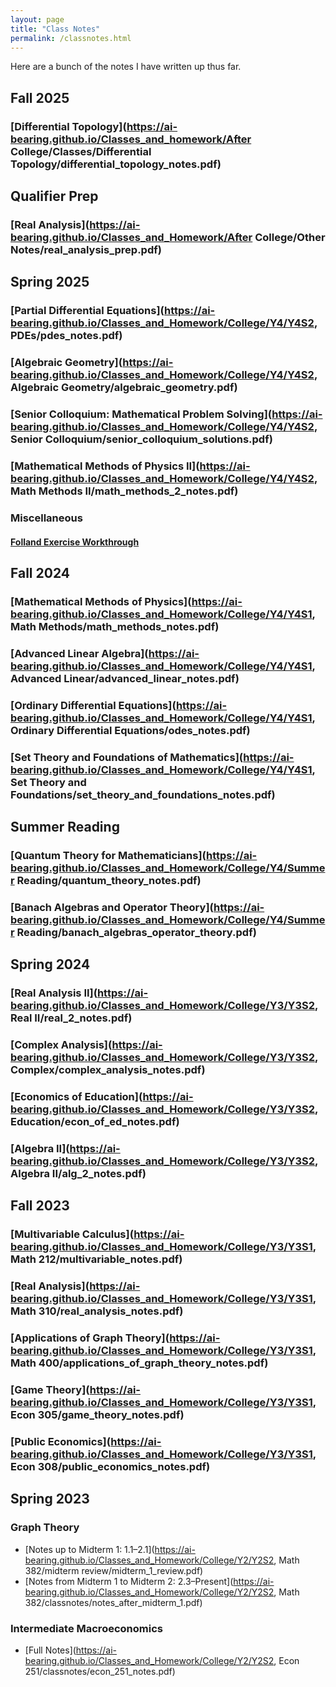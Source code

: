 ```yaml
---
layout: page
title: "Class Notes"
permalink: /classnotes.html
---
```

Here are a bunch of the notes I have written up thus far.

## Fall 2025
### [Differential Topology](https://ai-bearing.github.io/Classes_and_homework/After College/Classes/Differential Topology/differential_topology_notes.pdf)
## Qualifier Prep
### [Real Analysis](https://ai-bearing.github.io/Classes_and_Homework/After College/Other Notes/real_analysis_prep.pdf)

## Spring 2025
### [Partial Differential Equations](https://ai-bearing.github.io/Classes_and_Homework/College/Y4/Y4S2, PDEs/pdes_notes.pdf)
### [Algebraic Geometry](https://ai-bearing.github.io/Classes_and_Homework/College/Y4/Y4S2, Algebraic Geometry/algebraic_geometry.pdf)
### [Senior Colloquium: Mathematical Problem Solving](https://ai-bearing.github.io/Classes_and_Homework/College/Y4/Y4S2, Senior Colloquium/senior_colloquium_solutions.pdf)
### [Mathematical Methods of Physics II](https://ai-bearing.github.io/Classes_and_Homework/College/Y4/Y4S2, Math Methods II/math_methods_2_notes.pdf)
### Miscellaneous
#### [Folland Exercise Workthrough](http://ai.avinash-iyer.com/Classes_and_Homework/College/Y4/Summer%20Reading/folland_solutions.pdf)
## Fall 2024
### [Mathematical Methods of Physics](https://ai-bearing.github.io/Classes_and_Homework/College/Y4/Y4S1, Math Methods/math_methods_notes.pdf)
### [Advanced Linear Algebra](https://ai-bearing.github.io/Classes_and_Homework/College/Y4/Y4S1, Advanced Linear/advanced_linear_notes.pdf)
### [Ordinary Differential Equations](https://ai-bearing.github.io/Classes_and_Homework/College/Y4/Y4S1, Ordinary Differential Equations/odes_notes.pdf)
### [Set Theory and Foundations of Mathematics](https://ai-bearing.github.io/Classes_and_Homework/College/Y4/Y4S1, Set Theory and Foundations/set_theory_and_foundations_notes.pdf)
## Summer Reading
### [Quantum Theory for Mathematicians](https://ai-bearing.github.io/Classes_and_Homework/College/Y4/Summer Reading/quantum_theory_notes.pdf)
### [Banach Algebras and Operator Theory](https://ai-bearing.github.io/Classes_and_Homework/College/Y4/Summer Reading/banach_algebras_operator_theory.pdf)
## Spring 2024
### [Real Analysis II](https://ai-bearing.github.io/Classes_and_Homework/College/Y3/Y3S2, Real II/real_2_notes.pdf)
### [Complex Analysis](https://ai-bearing.github.io/Classes_and_Homework/College/Y3/Y3S2, Complex/complex_analysis_notes.pdf)
### [Economics of Education](https://ai-bearing.github.io/Classes_and_Homework/College/Y3/Y3S2, Education/econ_of_ed_notes.pdf)
### [Algebra II](https://ai-bearing.github.io/Classes_and_Homework/College/Y3/Y3S2, Algebra II/alg_2_notes.pdf)

## Fall 2023
### [Multivariable Calculus](https://ai-bearing.github.io/Classes_and_Homework/College/Y3/Y3S1, Math 212/multivariable_notes.pdf)
### [Real Analysis](https://ai-bearing.github.io/Classes_and_Homework/College/Y3/Y3S1, Math 310/real_analysis_notes.pdf)
### [Applications of Graph Theory](https://ai-bearing.github.io/Classes_and_Homework/College/Y3/Y3S1, Math 400/applications_of_graph_theory_notes.pdf)
### [Game Theory](https://ai-bearing.github.io/Classes_and_Homework/College/Y3/Y3S1, Econ 305/game_theory_notes.pdf)
### [Public Economics](https://ai-bearing.github.io/Classes_and_Homework/College/Y3/Y3S1, Econ 308/public_economics_notes.pdf)

## Spring 2023
### Graph Theory
- [Notes up to Midterm 1: 1.1–2.1](https://ai-bearing.github.io/Classes_and_Homework/College/Y2/Y2S2, Math 382/midterm review/midterm_1_review.pdf)
- [Notes from Midterm 1 to Midterm 2: 2.3–Present](https://ai-bearing.github.io/Classes_and_Homework/College/Y2/Y2S2, Math 382/classnotes/notes_after_midterm_1.pdf)

### Intermediate Macroeconomics
- [Full Notes](https://ai-bearing.github.io/Classes_and_Homework/College/Y2/Y2S2, Econ 251/classnotes/econ_251_notes.pdf)
